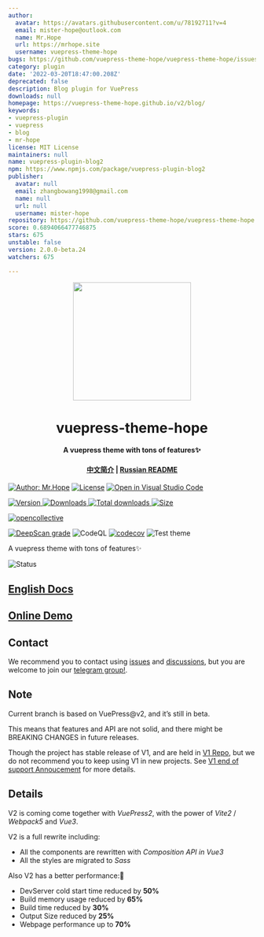 ```yaml
---
author:
  avatar: https://avatars.githubusercontent.com/u/78192711?v=4
  email: mister-hope@outlook.com
  name: Mr.Hope
  url: https://mrhope.site
  username: vuepress-theme-hope
bugs: https://github.com/vuepress-theme-hope/vuepress-theme-hope/issues
category: plugin
date: '2022-03-20T18:47:00.208Z'
deprecated: false
description: Blog plugin for VuePress
downloads: null
homepage: https://vuepress-theme-hope.github.io/v2/blog/
keywords:
- vuepress-plugin
- vuepress
- blog
- mr-hope
license: MIT License
maintainers: null
name: vuepress-plugin-blog2
npm: https://www.npmjs.com/package/vuepress-plugin-blog2
publisher:
  avatar: null
  email: zhangbowang1998@gmail.com
  name: null
  url: null
  username: mister-hope
repository: https://github.com/vuepress-theme-hope/vuepress-theme-hope
score: 0.6894066477746875
stars: 675
unstable: false
version: 2.0.0-beta.24
watchers: 675

---
```


<!-- markdownlint-disable -->
<p align="center">
  <img width="240" src="https://vuepress-theme-hope.github.io/v2/logo.svg" style="text-align: center;">
</p>
<h1 align="center">vuepress-theme-hope</h1>
<h4 align="center">A vuepress theme with tons of features✨</h4>

<h4 align="center">

[中文简介](README-zh.md) | [Russian README](README-ru.md)

</h4>

[![Author: Mr.Hope](https://img.shields.io/badge/Author-Mr.Hope-blue.svg?style=for-the-badge)](https://mrhope.site)
[![License](https://img.shields.io/npm/l/vuepress-theme-hope.svg?style=for-the-badge)](https://github.com/vuepress-theme-hope/vuepress-theme-hope/blob/main/LICENSE)
[![Open in Visual Studio Code](https://img.shields.io/badge/-open%20in%20vscode-blue?style=for-the-badge&logo=visualstudiocode)](https://open.vscode.dev/vuepress-theme-hope/vuepress-theme-hope)

<!-- markdownlint-restore -->

[![Version](https://img.shields.io/npm/v/vuepress-theme-hope/next.svg?style=flat-square&logo=npm) ![Downloads](https://img.shields.io/npm/dm/vuepress-theme-hope.svg?style=flat-square&logo=npm) ![Total downloads](https://img.shields.io/npm/dt/vuepress-theme-hope?style=flat-square&logo=npm) ![Size](https://img.shields.io/bundlephobia/min/vuepress-theme-hope?style=flat-square&logo=npm)](https://www.npmjs.com/package/vuepress-theme-hope)

[![opencollective](https://opencollective.com/vuepress-theme-hope/tiers/badge.svg)](https://opencollective.com/vuepress-theme-hope)

[![DeepScan grade](https://deepscan.io/api/teams/9792/projects/17544/branches/405512/badge/grade.svg)](https://deepscan.io/dashboard#view=project&tid=9792&pid=17544&bid=405512)
![CodeQL](https://github.com/vuepress-theme-hope/vuepress-theme-hope/actions/workflows/codeql-analysis.yml/badge.svg)
[![codecov](https://codecov.io/gh/vuepress-theme-hope/vuepress-theme-hope/branch/main/graph/badge.svg?token=TNYMbGlxQ9)](https://codecov.io/gh/vuepress-theme-hope/vuepress-theme-hope)
![Test theme](https://github.com/vuepress-theme-hope/vuepress-theme-hope/actions/workflows/test.yml/badge.svg)

A vuepress theme with tons of features✨

![Status](https://repobeats.axiom.co/api/embed/1164cd0962fe9e8ce7fd3785cb28c79adecf8a26.svg)

## [English Docs](https://vuepress-theme-hope.github.io/v2/)

## [Online Demo](https://stackblitz.com/fork/vuepress-theme-hope)

## Contact

We recommend you to contact using [issues](https://github.com/vuepress-theme-hope/vuepress-theme-hope/issues) and [discussions](https://github.com/vuepress-theme-hope/vuepress-theme-hope/discussions), but you are welcome to join our [telegram group!](https://t.me/vuepressthemehope).

## Note

Current branch is based on VuePress@v2, and it’s still in beta.

This means that features and API are not solid, and there might be BREAKING CHANGES in future releases.

Though the project has stable release of V1, and are held in [V1 Repo](https://github.com/vuepress-theme-hope/vuepress-theme-hope-v1/), but we do not recommend you to keep using V1 in new projects. See [V1 end of support Annoucement](https://github.com/vuepress-theme-hope/vuepress-theme-hope/discussions/1535) for more details.

## Details

V2 is coming come together with _VuePress2_, with the power of _Vite2_ / _Webpack5_ and _Vue3_.

V2 is a full rewrite including:

- All the components are rewritten with _Composition API in Vue3_
- All the styles are migrated to _Sass_

Also V2 has a better performance:🚀

- DevServer cold start time reduced by **50%**
- Build memory usage reduced by **65%**
- Build time reduced by **30%**
- Output Size reduced by **25%**
- Webpage performance up to **70%**
